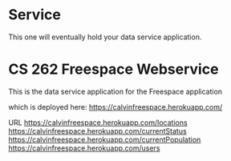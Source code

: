# Service
This one will eventually hold your data service application.

# CS 262 Freespace Webservice

This is the data service application for the Freespace application
 
 which is deployed here:
 https://calvinfreespace.herokuapp.com/


URL 
https://calvinfreespace.herokuapp.com/locations
https://calvinfreespace.herokuapp.com/currentStatus
https://calvinfreespace.herokuapp.com/currentPopulation
https://calvinfreespace.herokuapp.com/users
